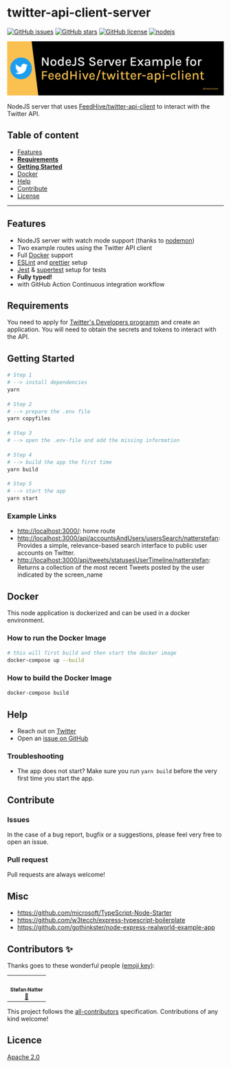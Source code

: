 # twitter-api-client-server

[![GitHub issues](https://img.shields.io/github/issues/natterstefan/twitter-api-client-server)](https://github.com/natterstefan/twitter-api-client-server/issues)
[![GitHub stars](https://img.shields.io/github/stars/natterstefan/twitter-api-client-server)](https://github.com/natterstefan/twitter-api-client-server/stargazers)
[![GitHub license](https://img.shields.io/github/license/natterstefan/twitter-api-client-server)](https://github.com/natterstefan/twitter-api-client-server/blob/main/LICENSE)
[![nodejs](https://img.shields.io/badge/nodejs-built%20with%20typescript-informational.svg?logo=typescript&logoWidth=20)](https://github.com/natterstefan/twitter-api-client-server)

![NodeJS Server Example for FeedHive/twitter-api-client](./assets/github.png)

NodeJS server that uses [FeedHive/twitter-api-client](https://github.com/FeedHive/twitter-api-client)
to interact with the Twitter API.

## Table of content

- [Features](#features)
- [**Requirements**](#requirements)
- [**Getting Started**](#getting-started)
- [Docker](#docker)
- [Help](#help)
- [Contribute](#contribute)
- [License](#license)

---

## Features

- NodeJS server with watch mode support (thanks to [nodemon](https://www.npmjs.com/package/nodemon))
- Two example routes using the Twitter API client
- Full [Docker](https://www.docker.com/) support
- [ESLint](https://github.com/eslint/eslint) and [prettier](https://github.com/prettier/prettier)
  setup
- [Jest](https://www.npmjs.com/package/jest) & [supertest](https://www.npmjs.com/package/supertest) setup for tests
- **Fully typed!**
- with GitHub Action Continuous integration workflow

## Requirements

You need to apply for [Twitter's Developers programm](https://developer.twitter.com/en/apply-for-access)
and create an application. You will need to obtain the secrets and tokens to
interact with the API.

## Getting Started

```bash
# Step 1
# --> install dependencies
yarn

# Step 2
# --> prepare the .env file
yarn copyfiles

# Step 3
# --> open the .env-file and add the missing information

# Step 4
# --> build the app the first time
yarn build

# Step 5
# --> start the app
yarn start
```

### Example Links

- <http://localhost:3000/>: home route
- <http://localhost:3000/api/accountsAndUsers/usersSearch/natterstefan>: Provides a simple, relevance-based search interface to public user accounts on Twitter.
- <http://localhost:3000/api/tweets/statusesUserTimeline/natterstefan>: Returns a collection of the most recent Tweets posted by the user indicated by the screen_name

## Docker

This node application is dockerized and can be used in a docker environment.

### How to run the Docker Image

```bash
# this will first build and then start the docker image
docker-compose up --build
```

### How to build the Docker Image

```bash
docker-compose build
```

## Help

- Reach out on [Twitter](https://twitter.com/natterstefan)
- Open an [issue on GitHub](https://github.com/natterstefan/twitter-api-client-server/issues/new)

### Troubleshooting

- The app does not start? Make sure you run `yarn build` before the very first
  time you start the app.

## Contribute

### Issues

In the case of a bug report, bugfix or a suggestions, please feel very free to open an issue.

### Pull request

Pull requests are always welcome!

## Misc

- <https://github.com/microsoft/TypeScript-Node-Starter>
- <https://github.com/w3tecch/express-typescript-boilerplate>
- <https://github.com/gothinkster/node-express-realworld-example-app>

## Contributors ✨

Thanks goes to these wonderful people
([emoji key](https://allcontributors.org/docs/en/emoji-key)):

<!-- ALL-CONTRIBUTORS-LIST:START - Do not remove or modify this section -->
<!-- prettier-ignore-start -->
<!-- markdownlint-disable -->
<table>
  <tr>
    <td align="center"><a href="https://natterstefan.me/"><img src="https://avatars2.githubusercontent.com/u/1043668?v=4?s=100" width="100px;" alt=""/><br /><sub><b>Stefan Natter</b></sub></a><br /><a href="#ideas-natterstefan" title="Ideas, Planning, & Feedback">🤔</a></td>
  </tr>
</table>

<!-- markdownlint-restore -->
<!-- prettier-ignore-end -->

<!-- ALL-CONTRIBUTORS-LIST:END -->

This project follows the
[all-contributors](https://github.com/all-contributors/all-contributors)
specification. Contributions of any kind welcome!

## Licence

[Apache 2.0](LICENSE)
